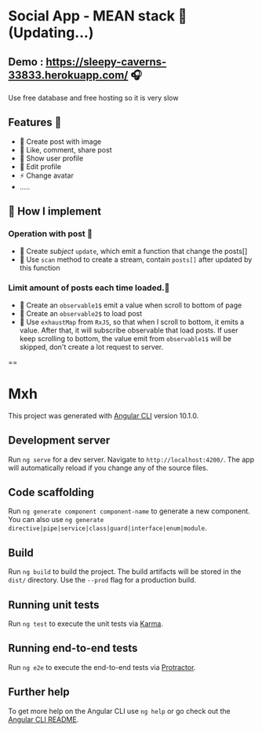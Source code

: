 # Social App - MEAN stack 👋 (Updating...)

## Demo : https://sleepy-caverns-33833.herokuapp.com/ 🎧

Use free database and free hosting so it is very slow

## Features 🔭

- 🔭 Create post with image
- 🌱 Like, comment, share post
- 👯 Show user profile
- 🥅 Edit profile
- ⚡ Change avatar
- .....

## 🔭 How I implement

### Operation with post 📕

- 🌱 Create _subject_ `update`, which emit a function that change the posts[]
- 🌱 Use `scan` method to create a stream, contain `posts[]` after updated by this function

### Limit amount of posts each time loaded.📕

- 🌱 Create an `observable1$` emit a value when scroll to bottom of page
- 🌱 Create an `observable2$` to load post
- 🌱 Use `exhaustMap` from `RxJS`, so that when I scroll to bottom, it emits a value. After that, it will subscribe observable that load posts. If user keep scrolling to bottom, the value emit from `observable1$` will be skipped, don't create a lot request to server.

==

# Mxh

This project was generated with [Angular CLI](https://github.com/angular/angular-cli) version 10.1.0.

## Development server

Run `ng serve` for a dev server. Navigate to `http://localhost:4200/`. The app will automatically reload if you change any of the source files.

## Code scaffolding

Run `ng generate component component-name` to generate a new component. You can also use `ng generate directive|pipe|service|class|guard|interface|enum|module`.

## Build

Run `ng build` to build the project. The build artifacts will be stored in the `dist/` directory. Use the `--prod` flag for a production build.

## Running unit tests

Run `ng test` to execute the unit tests via [Karma](https://karma-runner.github.io).

## Running end-to-end tests

Run `ng e2e` to execute the end-to-end tests via [Protractor](http://www.protractortest.org/).

## Further help

To get more help on the Angular CLI use `ng help` or go check out the [Angular CLI README](https://github.com/angular/angular-cli/blob/master/README.md).
